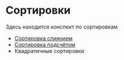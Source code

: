 # Сортировки

Здесь находится конспект по сортировкам

+ [Сортировка слиянием](mergesort.md)
+ [Сортировка подсчётом](countsort.md)
+ Квадратичные сортировки
